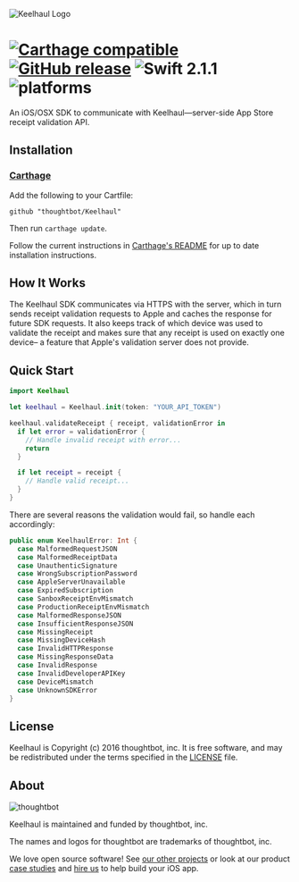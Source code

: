 ![Keelhaul Logo](https://raw.githubusercontent.com/thoughtbot/keelhaul-sdk/master/Header.png)

# [![Carthage compatible](https://img.shields.io/badge/Carthage-compatible-4BC51D.svg?style=flat)](https://github.com/Carthage/Carthage) [![GitHub release](https://img.shields.io/github/release/thoughtbot/keelhaul-sdk.svg)](https://github.com/thoughtbot/keelhaul-sdk/releases) ![Swift 2.1.1](https://img.shields.io/badge/Swift-2.1.1-orange.svg) ![platforms](https://img.shields.io/badge/platforms-iOS%20%7C%20OS%20X-lightgrey.svg)

An iOS/OSX SDK to communicate with Keelhaul—server-side App Store receipt validation API.

## Installation

### [Carthage]

[Carthage]: https://github.com/Carthage/Carthage

Add the following to your Cartfile:

~~~
github "thoughtbot/Keelhaul"
~~~

Then run `carthage update`.

Follow the current instructions in [Carthage's README][carthage-installation]
for up to date installation instructions.

[carthage-installation]: https://github.com/Carthage/Carthage#adding-frameworks-to-an-application

## How It Works

The Keelhaul SDK communicates via HTTPS with the server, which in turn sends receipt validation requests to Apple and caches the response for future SDK requests. It also keeps track of which device was used to validate the receipt and makes sure that any receipt is used on exactly one device– a feature that Apple's validation server does not provide.

## Quick Start

~~~swift
import Keelhaul

let keelhaul = Keelhaul.init(token: "YOUR_API_TOKEN")

keelhaul.validateReceipt { receipt, validationError in
  if let error = validationError {
    // Handle invalid receipt with error...
    return
  }

  if let receipt = receipt {
    // Handle valid receipt...
  }
}
~~~

There are several reasons the validation would fail, so handle each accordingly:

~~~swift
public enum KeelhaulError: Int {
  case MalformedRequestJSON
  case MalformedReceiptData
  case UnauthenticSignature
  case WrongSubscriptionPassword
  case AppleServerUnavailable
  case ExpiredSubscription
  case SanboxReceiptEnvMismatch
  case ProductionReceiptEnvMismatch
  case MalformedResponseJSON
  case InsufficientResponseJSON
  case MissingReceipt
  case MissingDeviceHash
  case InvalidHTTPResponse
  case MissingResponseData
  case InvalidResponse
  case InvalidDeveloperAPIKey
  case DeviceMismatch
  case UnknownSDKError
}
~~~

## License

Keelhaul is Copyright (c) 2016 thoughtbot, inc. It is free software, and may be
redistributed under the terms specified in the [LICENSE] file.

[LICENSE]: /LICENSE

## About

![thoughtbot](https://thoughtbot.com/logo.png)

Keelhaul is maintained and funded by thoughtbot, inc.

The names and logos for thoughtbot are trademarks of thoughtbot, inc.

We love open source software! See [our other projects][community] or look at
our product [case studies] and [hire us][hire] to help build your iOS app.

[community]: https://thoughtbot.com/community?utm_source=github
[case studies]: https://thoughtbot.com/ios?utm_source=github
[hire]: https://thoughtbot.com/hire-us?utm_source=github
